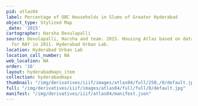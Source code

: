 ```yaml
---
pid: atlas04
label: Percentage of OBC Households in Slums of Greater Hyderabad
object_type: Stylized Map
_date: '2015'
cartographer: Harsha Devulapalli
source: Devulapalli, Harsha and team. 2015. Housing Atlas based on data collected
  for RAY in 2011. Hyderabad Urban Lab.
location: Hyderabad Urban Lab
location_call_number: NA
web_location: NA
order: '16'
layout: hyderabadmaps_item
collection: hyderabadmaps
thumbnail: "/img/derivatives/iiif/images/atlas04/full/250,/0/default.jpg"
full: "/img/derivatives/iiif/images/atlas04/full/full/0/default.jpg"
manifest: "/img/derivatives/iiif/atlas04/manifest.json"
---
```

